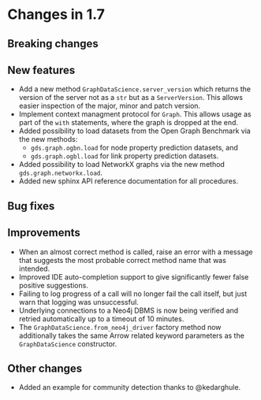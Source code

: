 # Changes in 1.7


## Breaking changes


## New features

* Add a new method `GraphDataScience.server_version` which returns the version of the server not as a `str` but as a `ServerVersion`. This allows easier inspection of the major, minor and patch version.
* Implement context managment protocol for `Graph`. This allows usage as part of the `with` statements, where the graph is dropped at the end.
* Added possibility to load datasets from the Open Graph Benchmark via the new methods:
	* `gds.graph.ogbn.load` for node property prediction datasets, and
	* `gds.graph.ogbl.load` for link property prediction datasets.
* Added possibility to load NetworkX graphs via the new method `gds.graph.networkx.load`.
* Added new sphinx API reference documentation for all procedures.

## Bug fixes


## Improvements

* When an almost correct method is called, raise an error with a message that suggests the most probable correct method name that was intended.
* Improved IDE auto-completion support to give significantly fewer false positive suggestions.
* Failing to log progress of a call will no longer fail the call itself, but just warn that logging was unsuccessful.
* Underlying connections to a Neo4j DBMS is now being verified and retried automatically up to a timeout of 10 minutes.
* The `GraphDataScience.from_neo4j_driver` factory method now additionally takes the same Arrow related keyword parameters as the `GraphDataScience` constructor.


## Other changes

* Added an example for community detection thanks to @kedarghule.
